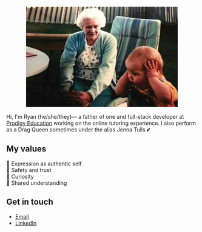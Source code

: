 <p align="center">
<img src="https://raw.githubusercontent.com/vanZeben/vanZeben/master/fb_img_1502069508390.jpg">
</p>

Hi, I'm Ryan (he/she/they)— a father of one and full-stack developer at [Prodigy Education](https://www.prodigygame.com/) working on the online tutoring experience. I also perform as a Drag Queen sometimes under the alias Jenna Tulls 💕 

## My values
🌟 Expression as authentic self<br>
💖 Safety and trust<br>
🍏 Curiosity<br>
🙌 Shared understanding<br>

## Get in touch
- [Email](mailto:ryan@vanzeben.ca)
- [LinkedIn](https://www.linkedin.com/in/vanzeben)
